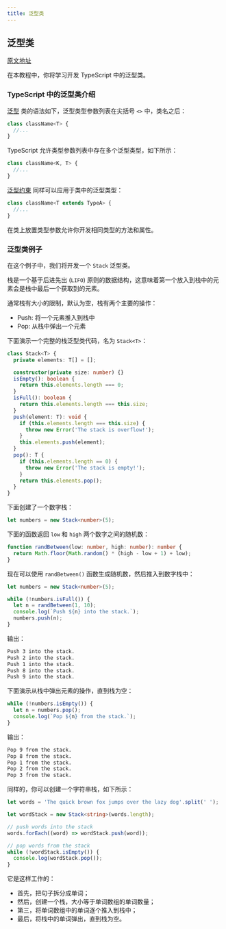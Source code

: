 ```yaml
---
title: 泛型类
---
```


## 泛型类

[原文地址](https://www.typescripttutorial.net/typescript-tutorial/typescript-generic-classes/)

在本教程中，你将学习开发 TypeScript 中的泛型类。

### TypeScript 中的泛型类介绍

[泛型](/8-generics/1-generics/) 类的语法如下，泛型类型参数列表在尖括号 `<>` 中，类名之后：

```ts
class className<T> {
  //...
}
```

TypeScript 允许类型参数列表中存在多个泛型类型，如下所示：

```ts
class className<K, T> {
  //...
}
```

[泛型约束](/8-generics/2-generic-constraints/) 同样可以应用于类中的泛型类型：

```ts
class className<T extends TypeA> {
  //...
}
```

在类上放置类型参数允许你开发相同类型的方法和属性。

### 泛型类例子

在这个例子中，我们将开发一个 `Stack` 泛型类。

栈是一个基于后进先出 (`LIFO`) 原则的数据结构，这意味着第一个放入到栈中的元素会是栈中最后一个获取到的元素。

通常栈有大小的限制，默认为空，栈有两个主要的操作：

- Push: 将一个元素推入到栈中
- Pop: 从栈中弹出一个元素

下面演示一个完整的栈泛型类代码，名为 `Stack<T>`：

```ts
class Stack<T> {
  private elements: T[] = [];

  constructor(private size: number) {}
  isEmpty(): boolean {
    return this.elements.length === 0;
  }
  isFull(): boolean {
    return this.elements.length === this.size;
  }
  push(element: T): void {
    if (this.elements.length === this.size) {
      throw new Error('The stack is overflow!');
    }
    this.elements.push(element);
  }
  pop(): T {
    if (this.elements.length == 0) {
      throw new Error('The stack is empty!');
    }
    return this.elements.pop();
  }
}
```

下面创建了一个数字栈：

```ts
let numbers = new Stack<number>(5);
```

下面的函数返回 `low` 和 `high` 两个数字之间的随机数：

```ts
function randBetween(low: number, high: number): number {
  return Math.floor(Math.random() * (high - low + 1) + low);
}
```

现在可以使用 `randBetween()` 函数生成随机数，然后推入到数字栈中：

```ts
let numbers = new Stack<number>(5);

while (!numbers.isFull()) {
  let n = randBetween(1, 10);
  console.log(`Push ${n} into the stack.`);
  numbers.push(n);
}
```

输出：

```sh
Push 3 into the stack.
Push 2 into the stack.
Push 1 into the stack.
Push 8 into the stack.
Push 9 into the stack.
```

下面演示从栈中弹出元素的操作，直到栈为空：

```ts
while (!numbers.isEmpty()) {
  let n = numbers.pop();
  console.log(`Pop ${n} from the stack.`);
}
```

输出：

```sh
Pop 9 from the stack.
Pop 8 from the stack.
Pop 1 from the stack.
Pop 2 from the stack.
Pop 3 from the stack.
```

同样的，你可以创建一个字符串栈，如下所示：

```ts
let words = 'The quick brown fox jumps over the lazy dog'.split(' ');

let wordStack = new Stack<string>(words.length);

// push words into the stack
words.forEach((word) => wordStack.push(word));

// pop words from the stack
while (!wordStack.isEmpty()) {
  console.log(wordStack.pop());
}
```

它是这样工作的：

- 首先，把句子拆分成单词；
- 然后，创建一个栈，大小等于单词数组的单词数量；
- 第三，将单词数组中的单词逐个推入到栈中；
- 最后，将栈中的单词弹出，直到栈为空。
